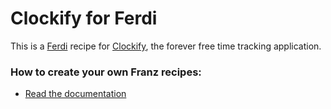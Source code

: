 # Clockify for Ferdi
This is a [Ferdi](https://getferdi.com/) recipe for [Clockify](https://clockify.me/), the forever free time tracking application.

### How to create your own Franz recipes:
* [Read the documentation](https://help.getferdi.com/server/recipes)

